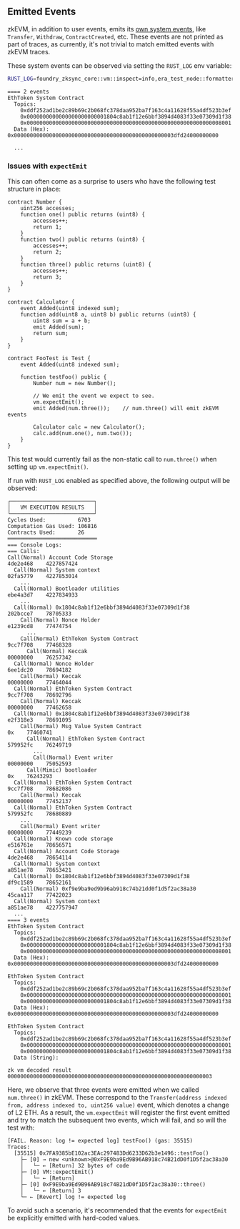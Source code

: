 ## Emitted Events

zkEVM, in addition to user events, emits its [own system events](https://github.com/search?q=repo%3Amatter-labs%2Fera-contracts+%2Fevent+%5BA-Za-z%5D%2B%5C%28%2F&type=code), like `Transfer`, `Withdraw`, `ContractCreated`, etc. These events are not printed as part of traces, as currently, it's not trivial to match emitted events with zkEVM traces.

These system events can be observed via setting the `RUST_LOG` env variable:
```bash
RUST_LOG=foundry_zksync_core::vm::inspect=info,era_test_node::formatter=info forge test --zksync
```

```ignore
==== 2 events
EthToken System Contract                  
  Topics:
    0xddf252ad1be2c89b69c2b068fc378daa952ba7f163c4a11628f55a4df523b3ef
    0x0000000000000000000000001804c8ab1f12e6bbf3894d4083f33e07309d1f38
    0x0000000000000000000000000000000000000000000000000000000000008001
  Data (Hex): 0x00000000000000000000000000000000000000000000000003dfd24000000000

  ...
```

### Issues with `expectEmit`
This can often come as a surprise to users who have the following test structure in place:

```solidity
contract Number {
    uint256 accesses;
    function one() public returns (uint8) {
        accesses++;
        return 1;
    }
    function two() public returns (uint8) {
        accesses++;
        return 2;
    }
    function three() public returns (uint8) {
        accesses++;
        return 3;
    }
}

contract Calculator {
    event Added(uint8 indexed sum);
    function add(uint8 a, uint8 b) public returns (uint8) {
        uint8 sum = a + b;
        emit Added(sum);
        return sum;
    }
}

contract FooTest is Test {
    event Added(uint8 indexed sum);
    
    function testFoo() public {
        Number num = new Number();

        // We emit the event we expect to see.
        vm.expectEmit();
        emit Added(num.three());    // num.three() will emit zkEVM events

        Calculator calc = new Calculator();
        calc.add(num.one(), num.two());
    }
}
```

This test would currently fail as the non-static call to `num.three()` when setting up `vm.expectEmit()`.

If run with `RUST_LOG` enabled as specified above, the following output will be observed:

```ignore
┌──────────────────────────┐
│   VM EXECUTION RESULTS   │
└──────────────────────────┘
Cycles Used:          6703
Computation Gas Used: 106816
Contracts Used:       26
════════════════════════════
=== Console Logs: 
=== Calls: 
Call(Normal) Account Code Storage                                         4de2e468    4227857424
  Call(Normal) System context                                               02fa5779    4227853014
    ...
  Call(Normal) Bootloader utilities                                         ebe4a3d7    4227834933
    ...
  Call(Normal) 0x1804c8ab1f12e6bbf3894d4083f33e07309d1f38                   202bcce7    78705333
    Call(Normal) Nonce Holder                                                 e1239cd8    77474754
      ...
    Call(Normal) EthToken System Contract                                     9cc7f708    77468328
      Call(Normal) Keccak                                               00000000    76257342
  Call(Normal) Nonce Holder                                                 6ee1dc20    78694182
    Call(Normal) Keccak                                               00000000    77464044
  Call(Normal) EthToken System Contract                                     9cc7f708    78692796
    Call(Normal) Keccak                                               00000000    77462658
  Call(Normal) 0x1804c8ab1f12e6bbf3894d4083f33e07309d1f38                   e2f318e3    78691095
    Call(Normal) Msg Value System Contract                            0x    77460741
      Call(Normal) EthToken System Contract                                     579952fc    76249719
        ...
        Call(Normal) Event writer                                                 00000000    75052593
      Call(Mimic) bootloader                                           0x    76243293
  Call(Normal) EthToken System Contract                                     9cc7f708    78682086
    Call(Normal) Keccak                                               00000000    77452137
  Call(Normal) EthToken System Contract                                     579952fc    78680889
    ...
    Call(Normal) Event writer                                                 00000000    77449239
  Call(Normal) Known code storage                                           e516761e    78656571
  Call(Normal) Account Code Storage                                         4de2e468    78654114
  Call(Normal) System context                                               a851ae78    78653421
  Call(Normal) 0x1804c8ab1f12e6bbf3894d4083f33e07309d1f38                   df9c1589    78652161
    Call(Normal) 0xf9e9ba9ed9b96ab918c74b21dd0f1d5f2ac38a30                   45caa117    77422023
  Call(Normal) System context                                               a851ae78    4227757947
  ...
==== 3 events
EthToken System Contract                  
  Topics:
    0xddf252ad1be2c89b69c2b068fc378daa952ba7f163c4a11628f55a4df523b3ef
    0x0000000000000000000000001804c8ab1f12e6bbf3894d4083f33e07309d1f38
    0x0000000000000000000000000000000000000000000000000000000000008001
  Data (Hex): 0x00000000000000000000000000000000000000000000000003dfd24000000000

EthToken System Contract                  
  Topics:
    0xddf252ad1be2c89b69c2b068fc378daa952ba7f163c4a11628f55a4df523b3ef
    0x0000000000000000000000000000000000000000000000000000000000008001
    0x0000000000000000000000001804c8ab1f12e6bbf3894d4083f33e07309d1f38
  Data (Hex): 0x00000000000000000000000000000000000000000000000003dfd24000000000

EthToken System Contract                  
  Topics:
    0xddf252ad1be2c89b69c2b068fc378daa952ba7f163c4a11628f55a4df523b3ef
    0x0000000000000000000000000000000000000000000000000000000000008001
    0x0000000000000000000000001804c8ab1f12e6bbf3894d4083f33e07309d1f38
  Data (String): 

zk vm decoded result 0000000000000000000000000000000000000000000000000000000000000003
```

Here, we observe that three events were emitted when we called `num.three()` in zkEVM. These correspond to the `Transfer(address indexed from, address indexed to, uint256 value)` event, which denotes a change of L2 ETH. As a result, the `vm.expectEmit` will register the first event emitted and try to match the subsequent two events, which will fail, and so will the test with:

```ignore
[FAIL. Reason: log != expected log] testFoo() (gas: 35515)
Traces:
  [35515] 0x7FA9385bE102ac3EAc297483Dd6233D62b3e1496::testFoo()
    ├─ [0] → new <unknown>@0xF9E9ba9Ed9B96AB918c74B21dD0f1D5f2ac38a30
    │   └─ ← [Return] 32 bytes of code
    ├─ [0] VM::expectEmit()
    │   └─ ← [Return] 
    ├─ [0] 0xF9E9ba9Ed9B96AB918c74B21dD0f1D5f2ac38a30::three()
    │   └─ ← [Return] 3
    └─ ← [Revert] log != expected log
```


To avoid such a scenario, it's recommended that the events for `expectEmit` be explicitly emitted with hard-coded values.